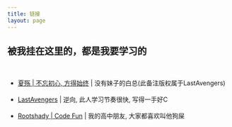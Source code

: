 ```yaml
---
title: 链接
layout: page
---
```


被我挂在这里的，都是我要学习的
---
<br>
<ul>
	<li>
		<a href="http://xiashang.sinaapp.com/" target="_blank">夏殇 | 不忘初心, 方得始终</a>
		| 没有妹子的白总(此备注版权属于LastAvengers)
	</li>
	<br>
	<li>
		<a href="http://LastAvenger.github.io/" target="_blank">LastAvengers</a>
		| 逆向, 此人学习节奏很快, 写得一手好C
	</li>
	<br>
	<li>
		<a href="http://rootshady.com/" target="_blank">Rootshady | Code Fun</a>
		| 我的高中朋友, 大家都喜欢叫他狗屎
	</li>
</ul>